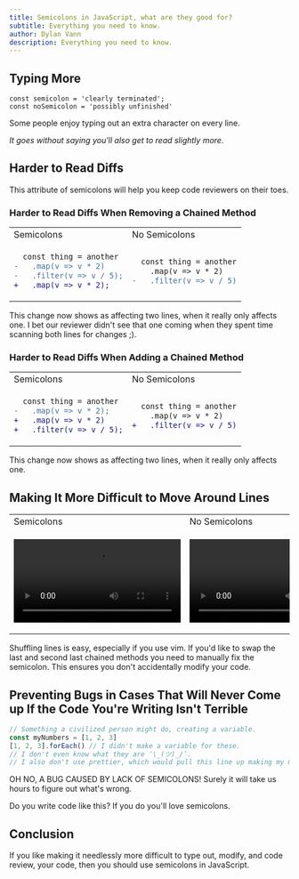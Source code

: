 ```yaml
---
title: Semicolons in JavaScript, what are they good for?
subtitle: Everything you need to know.
author: Dylan Vann
description: Everything you need to know.
---
```


## Typing More

<!-- prettier-ignore-start -->
```tsx
const semicolon = 'clearly terminated';
const noSemicolon = 'possibly unfinished'
```
<!-- prettier-ignore-end -->

Some people enjoy typing out an extra character on every line.

_It goes without saying you'll also get to read slightly more._

## Harder to Read Diffs

This attribute of semicolons will help you keep code reviewers on their toes.

### Harder to Read Diffs When Removing a Chained Method

<table style="width: 100%;">
<tr>
<td>Semicolons</td>
<td>No Semicolons</td>
</tr>
<tr>
<td>

```diff
  const thing = another
-   .map(v => v * 2)
-   .filter(v => v / 5);
+   .map(v => v * 2);
```

</td>
<td>

```diff
  const thing = another
    .map(v => v * 2)
-   .filter(v => v / 5)
```

</td>
</tr>
</table>

This change now shows as affecting two lines, when it really only affects one.
I bet our reviewer didn't see that one coming when they spent time scanning both lines for changes ;).

### Harder to Read Diffs When Adding a Chained Method

<table style="width: 100%;">
<tr>
<td>Semicolons</td>
<td>No Semicolons</td>
</tr>
<tr>
<td>

```diff
  const thing = another
-   .map(v => v * 2);
+   .map(v => v * 2)
+   .filter(v => v / 5);
```

</td>
<td>

```diff
  const thing = another
    .map(v => v * 2)
+   .filter(v => v / 5)
```

</td>
</tr>
</table>

This change now shows as affecting two lines, when it really only affects one.

## Making It More Difficult to Move Around Lines

<table style="width: 100%;">
<tr>
<td>Semicolons</td>
<td>No Semicolons</td>
</tr>
<tr>
<td>

![Semi](semi-small.mp4)

</td>
<td>

![No Semi](no-semi-small.mp4)

</td>
</tr>
</table>

Shuffling lines is easy, especially if you use vim.
If you'd like to swap the last and second last chained methods you need to manually fix the semicolon.
This ensures you don't accidentally modify your code.

## Preventing Bugs in Cases That Will Never Come up If the Code You're Writing Isn't Terrible

<!-- prettier-ignore-start -->
```typescript
// Something a civilized person might do, creating a variable.
const myNumbers = [1, 2, 3]
[1, 2, 3].forEach() // I didn't make a variable for these.
// I don't even know what they are ¯\_(ツ)_/¯.
// I also don't use prettier, which would pull this line up making my mistake very obvious.
```
<!-- prettier-ignore-end -->

OH NO, A BUG CAUSED BY LACK OF SEMICOLONS!
Surely it will take us hours to figure out what's wrong.

Do you write code like this? If you do you'll love semicolons.

## Conclusion

If you like making it needlessly more difficult to type out, modify, and code review, your code, then you should use semicolons in JavaScript.
